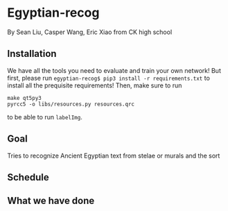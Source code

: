# Egyptian-recog
By Sean Liu, Casper Wang, Eric Xiao from CK high school

## Installation 
We have all the tools you need to evaluate and train your own network! But first, please run 
```egyptian-recog$ pip3 install -r requirements.txt```
to install all the prequisite requirements! Then, make sure to run 
```
make qt5py3
pyrcc5 -o libs/resources.py resources.qrc   
```
to be able to run `labelImg`.

## Goal
Tries to recognize Ancient Egyptian text from stelae or murals and the sort 
## Schedule

## What we have done
